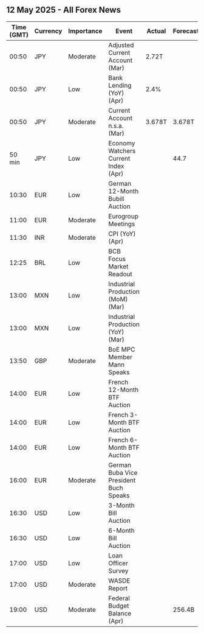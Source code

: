 ## 12 May 2025 - All Forex News

| Time (GMT) | Currency | Importance | Event | Actual | Forecast | Previous |
|------|----------|------------|-------|--------|----------|----------|
| 00:50 | JPY | Moderate | Adjusted Current Account (Mar) | 2.72T |  | 2.91T |
| 00:50 | JPY | Low | Bank Lending (YoY) (Apr) | 2.4% |  | 2.8% |
| 00:50 | JPY | Moderate | Current Account n.s.a. (Mar) | 3.678T | 3.678T | 4.061T |
| 50 min | JPY | Low | Economy Watchers Current Index (Apr) |  | 44.7 | 45.1 |
| 10:30 | EUR | Low | German 12-Month Bubill Auction |  |  | 1.864% |
| 11:00 | EUR | Moderate | Eurogroup Meetings |  |  |  |
| 11:30 | INR | Moderate | CPI (YoY) (Apr) |  |  | 3.34% |
| 12:25 | BRL | Low | BCB Focus Market Readout |  |  |  |
| 13:00 | MXN | Low | Industrial Production (MoM) (Mar) |  |  | 2.5% |
| 13:00 | MXN | Low | Industrial Production (YoY) (Mar) |  |  | -1.3% |
| 13:50 | GBP | Moderate | BoE MPC Member Mann Speaks |  |  |  |
| 14:00 | EUR | Low | French 12-Month BTF Auction |  |  | 1.901% |
| 14:00 | EUR | Low | French 3-Month BTF Auction |  |  | 2.072% |
| 14:00 | EUR | Low | French 6-Month BTF Auction |  |  | 1.982% |
| 16:00 | EUR | Moderate | German Buba Vice President Buch Speaks |  |  |  |
| 16:30 | USD | Low | 3-Month Bill Auction |  |  | 4.220% |
| 16:30 | USD | Low | 6-Month Bill Auction |  |  | 4.090% |
| 17:00 | USD | Low | Loan Officer Survey |  |  |  |
| 17:00 | USD | Moderate | WASDE Report |  |  |  |
| 19:00 | USD | Moderate | Federal Budget Balance (Apr) |  | 256.4B | -161.0B |
